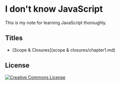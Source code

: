 # I don't know JavaScript

This is my note for learning JavaScript thoroughly.

## Titles

* [Scope & Closures](scope & closures/chapter1.md)

## License

<a rel="license" href="http://creativecommons.org/licenses/by-nc-nd/4.0/"><img alt="Creative Commons License" style="border-width:0" src="https://i.creativecommons.org/l/by-nc-nd/4.0/88x31.png" /></a>
